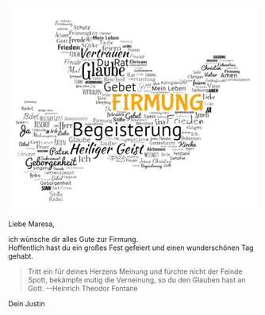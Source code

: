 ![Bild](./Firmung.png)

Liebe Maresa,

ich wünsche dir alles Gute zur Firmung.<br/>
Hoffentlich hast du ein großes Fest gefeiert und einen wunderschönen Tag gehabt.<br/>

> Tritt ein für deines Herzens Meinung und fürchte nicht der Feinde Spott,
> bekämpfe mutig die Verneinung, so du den Glauben hast an Gott.
> --Heinrich Theodor Fontane

Dein Justin
